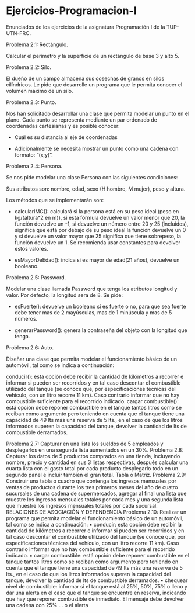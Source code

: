 # Ejercicios-Programacion-I

Enunciados de los ejercicios de la asignatura Programación I de la TUP-UTN-FRC.

Problema 2.1: Rectángulo.

Calcular el perímetro y la superficie de un rectángulo de base 3 y alto 5.

Problema 2.2: Silo.

El dueño de un campo almacena sus cosechas de granos en silos cilíndricos. Le pide que desarrolle un programa que le permita conocer el volumen máximo de un silo.

Problema 2.3: Punto.

Nos han solicitado desarrollar una clase que permita modelar un punto en el plano. Cada punto se representa mediante un par ordenado de coordenadas cartesianas y es posible conocer:

- Cuál es su distancia al eje de coordenadas

- Adicionalmente se necesita mostrar un punto como una cadena con formato: “(x;y)”.

Problema 2.4: Persona.

Se nos pide modelar una clase Persona con las siguientes condiciones:

Sus atributos son: nombre, edad, sexo (H hombre, M mujer), peso y altura.

Los métodos que se implementarán son:

- calcularIMC(): calculará si la persona está en su peso ideal (peso en kg/(altura^2 en m)), si esta fórmula devuelve un valor menor que 20, la función devuelve un -1, si devuelve un número entre 20 y 25 (incluidos), significa que está por debajo de su peso ideal la función devuelve un 0 y si devuelve un valor mayor que 25 significa que tiene sobrepeso, la función devuelve un 1. Se recomienda usar constantes para devolver estos valores.

- esMayorDeEdad(): indica si es mayor de edad(21 años), devuelve un booleano.

Problema 2.5: Password.

Modelar una clase llamada Password que tenga los atributos longitud y valor. Por defecto, la longitud será de 8. Se pide:

- esFuerte(): devuelve un booleano si es fuerte o no, para que sea fuerte debe tener mas de 2 mayúsculas, mas de 1 minúscula y mas de 5 números.

- generarPassword(): genera la contraseña del objeto con la longitud que tenga.

Problema 2.6: Auto.

Diseñar una clase que permita modelar el funcionamiento básico de un automóvil, tal como se indica a continuación:

conducir(): esta opción debe recibir la cantidad de kilómetros a recorrer e informar si pueden ser recorridos y en tal caso descontar el combustible utilizado del tanque (se conoce que, por especificaciones técnicas del vehículo, con un litro recorre 11 km). Caso contrario informar que no hay combustible suficiente para el recorrido indicado.
cargar combustible(): está opción debe reponer combustible en el tanque tantos litros como se reciban como argumento pero teniendo en cuenta que el tanque tiene una capacidad de 49 lts más una reserva de 5 lts., en el caso de que los litros informados superen la capacidad del tanque, devolver la cantidad de lts de combustible derramados.

Problema 2.7:
Capturar en una lista los sueldos de 5 empleados y desplegarlos en una segunda lista aumentados en un 30%.
Problema 2.8:
Capturar los datos de 5 productos comprados en una tienda, incluyendo nombre, precio y cantidad en sus 3 listas respectivas, después calcular una cuarta
lista con el gasto total por cada producto desplegarlo todo en un segundo panel e
incluir también el gran total.
Tabla o Matriz.
Problema 2.9:
Construir una tabla o cuadro que contenga los ingresos mensuales por ventas
de productos durante los tres primeros meses del año de cuatro sucursales de una
cadena de supermercados, agregar al final una lista que muestre los ingresos
mensuales totales por cada mes y una segunda lista que muestre los ingresos
mensuales totales por cada sucursal.
RELACIONES DE ASOCIACIÓN Y DEPENDENCIA
Problema 2.10:
Realizar un programa que permita modelar el funcionamiento básico de un
automóvil, tal como se indica a continuación:
▪ conducir: esta opción debe recibir la cantidad de kilómetros a recorrer e
informar si pueden ser recorridos y en tal caso descontar el combustible
utilizado del tanque (se conoce que, por especificaciones técnicas del
vehículo, con un litro recorre 11 km). Caso contrario informar que no hay
combustible suficiente para el recorrido indicado.
▪ cargar combustible: está opción debe reponer combustible en el tanque
tantos litros como se reciban como argumento pero teniendo en cuenta que
el tanque tiene una capacidad de 49 lts más una reserva de 5 lts., en el caso
de que los litros informados superen la capacidad del tanque, devolver la
cantidad de lts de combustible derramados.
▪ chequear nivel de combustible: informar si el tanque está al 25%, 50%,
75% o lleno y dar una alerta en el caso que el tanque se encuentre en
reserva, indicando que hay que reponer combustible de inmediato. El
mensaje debe devolver una cadena con 25% ... o el alerta